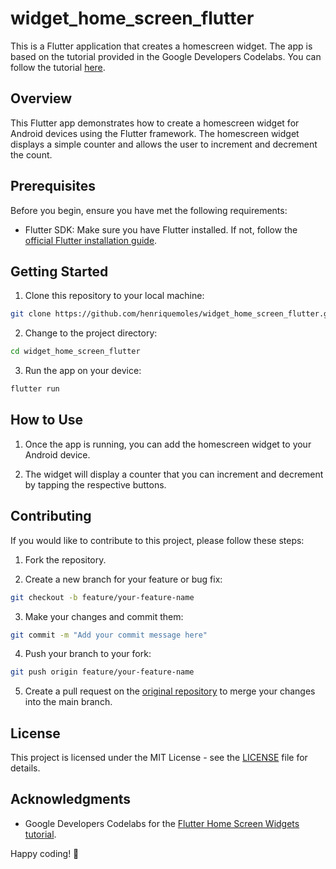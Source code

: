 # widget_home_screen_flutter

This is a Flutter application that creates a homescreen widget. The app is based on the tutorial provided in the Google Developers Codelabs. You can follow the tutorial [here](https://codelabs.developers.google.com/flutter-home-screen-widgets#0).

## Overview

This Flutter app demonstrates how to create a homescreen widget for Android devices using the Flutter framework. The homescreen widget displays a simple counter and allows the user to increment and decrement the count.

## Prerequisites

Before you begin, ensure you have met the following requirements:

- Flutter SDK: Make sure you have Flutter installed. If not, follow the [official Flutter installation guide](https://flutter.dev/docs/get-started/install).

## Getting Started

1. Clone this repository to your local machine:

```bash
git clone https://github.com/henriquemoles/widget_home_screen_flutter.git
```

2. Change to the project directory:

```bash
cd widget_home_screen_flutter
```

3. Run the app on your device:

```bash
flutter run
```

## How to Use

1. Once the app is running, you can add the homescreen widget to your Android device.

2. The widget will display a counter that you can increment and decrement by tapping the respective buttons.

## Contributing

If you would like to contribute to this project, please follow these steps:

1. Fork the repository.

2. Create a new branch for your feature or bug fix:

```bash
git checkout -b feature/your-feature-name
```

3. Make your changes and commit them:

```bash
git commit -m "Add your commit message here"
```

4. Push your branch to your fork:

```bash
git push origin feature/your-feature-name
```

5. Create a pull request on the [original repository](https://github.com/henriquemoles/widget_home_screen_flutter.git) to merge your changes into the main branch.

## License

This project is licensed under the MIT License - see the [LICENSE](LICENSE) file for details.

## Acknowledgments

- Google Developers Codelabs for the [Flutter Home Screen Widgets tutorial](https://codelabs.developers.google.com/flutter-home-screen-widgets#0).

Happy coding! 🚀
